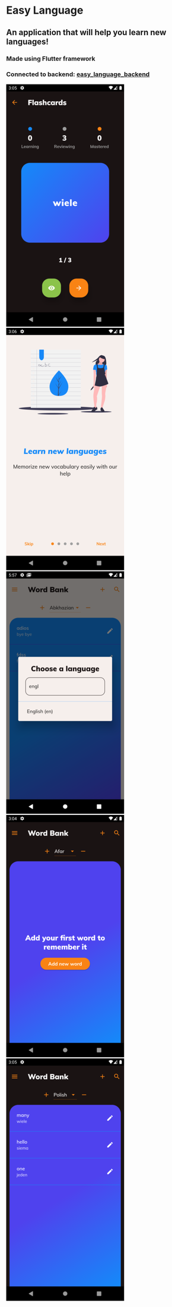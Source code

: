 # Easy Language

## An application that will help you learn new languages!

### Made using Flutter framework
### Connected to backend: [easy_language_backend](https://github.com/adam-podkowinski/easy_language_backend)

![screen0](screenshots/Screenshot_1629551152.png) ![screen1](screenshots/Screenshot_1629551210.png)![screen2](screenshots/Screenshot_1629820625.png)
![screen4](screenshots/Screenshot_1629551074.png) ![screen5](screenshots/Screenshot_1629551143.png)
